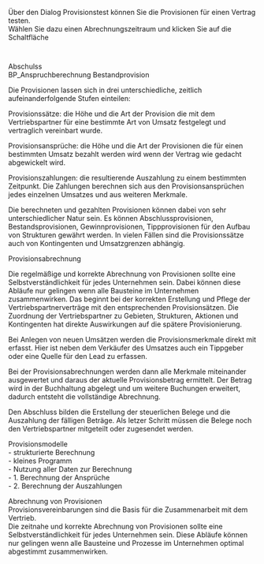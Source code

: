 <!DOCTYPE html>
<html>
<head>
<meta charset="utf-8">
<meta name="viewport" content="width=device-width, initial-scale=1.0">
<title>100_Provisionstest.md</title>
<link rel="stylesheet" href="https://stackedit.io/res-min/themes/base.css" />
<script type="text/javascript" src="https://cdn.mathjax.org/mathjax/latest/MathJax.js?config=TeX-AMS_HTML"></script>
</head>
<body><div class="container"><p>Über den Dialog Provisionstest können Sie die Provisionen für einen Vertrag testen.  <br>
Wählen Sie dazu einen Abrechnungszeitraum und klicken Sie auf die Schaltfläche <img src="http://xpecto.github.io/docs/img/img_1440592833421.png" alt="" title=""></p>

<p><img src="http://xpecto.github.io/docs/img/img_1440592795229.png" alt="" title=""></p>

<p><img src="http://xpecto.github.io/docs/img/img_1440593037818.png" alt="" title=""></p>

<p><img src="http://xpecto.github.io/docs/img/img_1440593007992.png" alt="" title=""> <br>
Abschulss <br>
BP_Anspruchberechnung Bestandprovision</p>

<p>Die Provisionen lassen sich in drei unterschiedliche, zeitlich aufeinanderfolgende Stufen einteilen:</p>

<p>Provisionssätze: die Höhe und die Art der Provision die mit dem Vertriebspartner für eine bestimmte Art von Umsatz festgelegt und vertraglich vereinbart wurde.</p>

<p>Provisionsansprüche: die Höhe und die Art der Provisionen die für einen bestimmten Umsatz bezahlt werden wird wenn der Vertrag wie gedacht abgewickelt wird.</p>

<p>Provisionszahlungen: die resultierende Auszahlung zu einem bestimmten Zeitpunkt. Die Zahlungen berechnen sich aus den Provisionsansprüchen jedes einzelnen Umsatzes und aus weiteren Merkmale.</p>

<p>Die berechneten und gezahlten Provisionen können dabei von sehr unterschiedlicher Natur sein. Es können Abschlussprovisionen, Bestandsprovisionen, Gewinnprovisionen, Tippprovisionen für den Aufbau von Strukturen gewährt werden. In vielen Fällen sind die Provisionssätze auch von Kontingenten und Umsatzgrenzen abhängig.</p>

<p>Provisionsabrechnung</p>

<p>Die regelmäßige und korrekte Abrechnung von Provisionen sollte eine Selbstverständlichkeit für jedes Unternehmen sein. Dabei können diese Abläufe nur gelingen wenn alle Bausteine im Unternehmen zusammenwirken. Das beginnt bei der korrekten Erstellung und Pflege der Vertriebspartnerverträge mit den entsprechenden Provisionsätzen. Die Zuordnung der Vertriebspartner zu Gebieten, Strukturen, Aktionen und Kontingenten hat direkte Auswirkungen auf die spätere Provisionierung.</p>

<p>Bei Anlegen von neuen Umsätzen werden die Provisionsmerkmale direkt mit erfasst. Hier ist neben dem Verkäufer des Umsatzes auch ein Tippgeber oder eine Quelle für den Lead zu erfassen.</p>

<p>Bei der Provisionsabrechnungen werden dann alle Merkmale miteinander ausgewertet und daraus der aktuelle Provisionsbetrag ermittelt. Der Betrag wird in der Buchhaltung abgelegt und um weitere Buchungen erweitert, dadurch entsteht die vollständige Abrechnung.</p>

<p>Den Abschluss bilden die Erstellung der steuerlichen Belege und die Auszahlung der fälligen Beträge. Als letzer Schritt müssen die Belege noch den Vertriebspartner mitgeteilt oder zugesendet werden.</p>

<p>Provisionsmodelle <br>
 - strukturierte Berechnung <br>
 - kleines Programm <br>
 - Nutzung aller Daten zur Berechnung <br>
 - 1. Berechnung der Ansprüche <br>
 - 2. Berechnung der Auszahlungen</p>

<p>Abrechnung von Provisionen  <br>
Provisionsvereinbarungen sind die Basis für die Zusammenarbeit mit dem Vertrieb. <br>
Die zeitnahe und korrekte Abrechnung von Provisionen sollte eine Selbstverständlichkeit für jedes Unternehmen sein. Diese Abläufe können nur gelingen wenn alle Bausteine und Prozesse im Unternehmen optimal abgestimmt zusammenwirken.</p></div></body>
</html>
